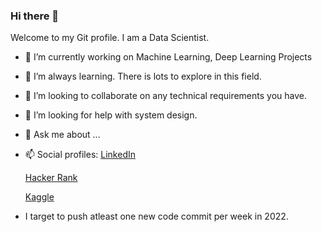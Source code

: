 ### Hi there 👋

Welcome to my Git profile. I am a Data Scientist.


- 🔭 I’m currently working on Machine Learning, Deep Learning Projects
- 🌱 I’m always learning. There is lots to explore in this field. 
- 👯 I’m looking to collaborate on any technical requirements you have.
- 🤔 I’m looking for help with system design.
- 💬 Ask me about ...
- 📫 Social profiles: 
  [LinkedIn](https://www.linkedin.com/in/rajiv2806/)

  [Hacker Rank](https://www.hackerrank.com/rajiv2806)

  [Kaggle](https://www.kaggle.com/rajiv2806)

- I target to push atleast one new code commit per week in 2022.

<!-- 
- 😄 Pronouns: ...
- ⚡ Fun fact: ... -->
